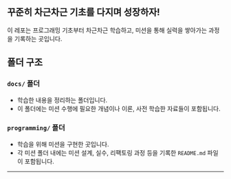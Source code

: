 ## 꾸준히 차근차근 기초를 다지며 성장하자!

이 레포는 프로그래밍 기초부터 차근차근 학습하고, 미션을 통해 실력을 쌓아가는 과정을 기록하는 곳입니다.

## 폴더 구조

### `docs/` 폴더

- 학습한 내용을 정리하는 폴더입니다.
- 이 폴더에는 미션 수행에 필요한 개념이나 이론, 사전 학습한 자료들이 포함됩니다.

### `programming/` 폴더

- 학습을 위해 미션을 구현한 곳입니다.
- 각 미션 폴더 내에는 미션 설계, 실수, 리팩토링 과정 등을 기록한 `README.md` 파일이 포함됩니다.

---
